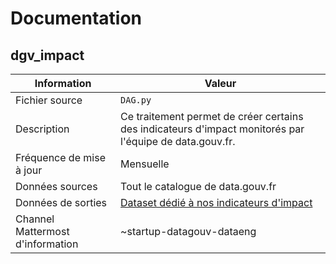# Documentation

## dgv_impact

| Information | Valeur |
| -------- | -------- |
| Fichier source     | `DAG.py`     |
| Description | Ce traitement permet de créer certains des indicateurs d'impact monitorés par l'équipe de data.gouv.fr. |
| Fréquence de mise à jour | Mensuelle |
| Données sources | Tout le catalogue de data.gouv.fr |
| Données de sorties | [Dataset dédié à nos indicateurs d'impact](https://www.data.gouv.fr/fr/datasets/indicateurs-dimpact-de-data-gouv-fr/) |
| Channel Mattermost d'information | ~startup-datagouv-dataeng |
